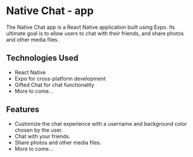# Native Chat - app

The Native Chat app is a React Native application built using Expo. Its ultimate goal is to allow users to chat with their friends, and share photos and other media files.

## Technologies Used

- React Native
- Expo for cross-platform development
- Gifted Chat for chat functionality
- More to come...

## Features

- Customize the chat experience with a username and background color chosen by the user.
- Chat with your friends.
- Share photos and other media files.
- More to come...
